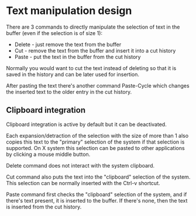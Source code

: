 # Text manipulation design

There are 3 commands to directly manipulate the selection of
text in the buffer (even if the selection is of size 1):
* Delete - just remove the text from the buffer
* Cut - remove the text from the buffer and insert it into a cut history
* Paste - put the text in the buffer from the cut history

Normally you would want to cut the text instead of deleting so that it
is saved in the history and can be later used for insertion.

After pasting the text there's another command Paste-Cycle which changes
the inserted text to the older entry in the cut history.

## Clipboard integration

Clipboard integration is active by default but it can be deactivated.

Each expansion/detraction of the selection with the size of more than 1
also copies this text to the "primary" selection of the system if that
selection is supported. On X system this selection can be pasted to other
applications by clicking a mouse middle button.

Delete command does not interact with the system clipboard.

Cut command also puts the text into the "clipboard" selection of the system.
This selection can be normally inserted with the Ctrl-v shortcut.

Paste command first checks the "clipboard" selection of the system, and if
there's text present, it is inserted to the buffer. If there's none, then
the text is inserted from the cut history.
